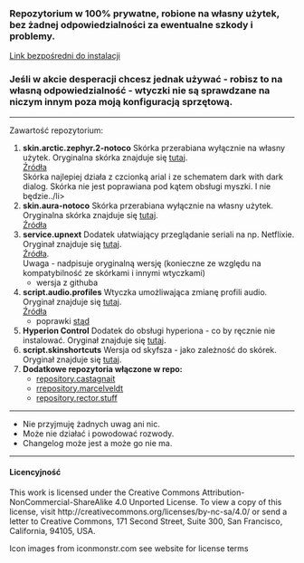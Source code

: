 <h3>Repozytorium w 100% prywatne, robione na własny użytek, bez żadnej odpowiedzialności za ewentualne szkody i problemy.</h3>
<a href="https://github.com/notoco/univ/raw/master/repository.notoco.univ.zip">Link bezpośredni do instalacji</a><br/>
<h3>Jeśli w akcie desperacji chcesz jednak używać - robisz to na własną odpowiedzialność - wtyczki nie są sprawdzane na niczym innym poza moją konfiguracją sprzętową.</h3>
<hr/>
Zawartość repozytorium:
<ol>
  <li><b>skin.arctic.zephyr.2-notoco</b>
  Skórka przerabiana wyłącznie na własny użytek. Oryginalna skórka znajduje się <a href="https://github.com/jurialmunkey/skin.arctic.zephyr.2">tutaj</a>.<br/><a href="https://github.com/notoco/univ/tree/master/skin.arctic.zephyr.2-notoco">Źródła</a><br/>
  Skórka najlepiej działa z czcionką arial i ze schematem dark with dark dialog. Skórka nie jest poprawiana pod kątem obsługi myszki. I nie będzie../li> 
  <li><b>skin.aura-notoco</b>
  Skórka przerabiana wyłącznie na własny użytek. Oryginalna skórka znajduje się <a href="https://github.com/jurialmunkey/skin.aura/">tutaj</a>.<br/><a href="https://github.com/notoco/univ/tree/master/skin.aura-notoco">Źródła</a></li> 
  <li><b>service.upnext</b>
  Dodatek ułatwiający przeglądanie seriali na np. Netflixie. Oryginał znajduje się <a href="https://github.com/im85288/service.upnext">tutaj</a>.<br/><a href="https://github.com/notoco/univ/tree/master/service.upnext">Źródła</a>. <br/>Uwaga - nadpisuje oryginalną wersję (konieczne ze względu na kompatybilność ze skórkami i innymi wtyczkami)
  <ul>
    <li>wersja z githuba</li>
   </ul>
  </li>
  <li><b>script.audio.profiles</b>
  Wtyczka umożliwająca zmianę profili audio. Oryginał znajduje się <a href="https://github.com/Regss/script.audio.profiles">tutaj</a>.<br/><a href="https://github.com/notoco/univ/tree/master/script.audio.profiles">Źródła</a>
   <ul>
     <li>poprawki <a href="https://github.com/CtrlGy/script.audio.profiles">stąd</a></li>
   </ul>
   </li>
   <li><b>Hyperion Control</b>
  Dodatek do obsługi hyperiona - co by ręcznie nie instalować. Oryginał znajduje się <a href="https://github.com/hyperion-project/hyperion.control">tutaj</a>.
  </li>
  <li><b>script.skinshortcuts</b>
  Wersja od skyfsza - jako zależność do skórek. Oryginał znajduje się <a href="https://github.com/skyfsza/script.skinshortcuts">tutaj</a>.
  </li>
  <li><b>Dodatkowe repozytoria włączone w repo:</b>
  <ul>
    <li><a href="https://github.com/CastagnaIT/repository.castagnait">repository.castagnait</a></li>
    <li><a href="https://github.com/kodi-community-addons/repository.marcelveldt">rrepository.marcelveldt</a></li>
    <li><a href="https://github.com/rmrector/repository.rector.stuff">repository.rector.stuff</a></li>
   </ul>
  </li> 
</ol>
<hr/>
<ul>
      <li>Nie przyjmuję żadnych uwag ani nic.</li>
      <li>Może nie działać i powodować rozwody.</li>
      <li>Changelog może jest a może go nie ma.</li>
</ul>

<hr/>
<h4>Licencyjność</h4>
This work is licensed under the Creative Commons Attribution-NonCommercial-ShareAlike 4.0 Unported License.
To view a copy of this license, visit http://creativecommons.org/licenses/by-nc-sa/4.0/
or send a letter to Creative Commons, 171 Second Street, Suite 300, San Francisco, California, 94105, USA.

Icon images from iconmonstr.com see website for license terms

